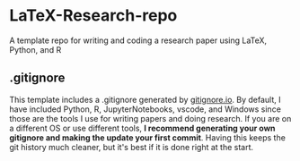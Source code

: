 # LaTeX-Research-repo
A template repo for writing and coding a research paper using LaTeX, Python, and R

## .gitignore
This template includes a .gitignore generated by [gitignore.io](https://www.toptal.com/developers/gitignore). By default, I have included Python, R, JupyterNotebooks, vscode, and Windows since those are the tools I use for writing papers and doing research. If you are on a different OS or use different tools, **I recommend generating your own gitignore and making the update your first commit**. Having this keeps the git history much cleaner, but it's best if it is done right at the start.
